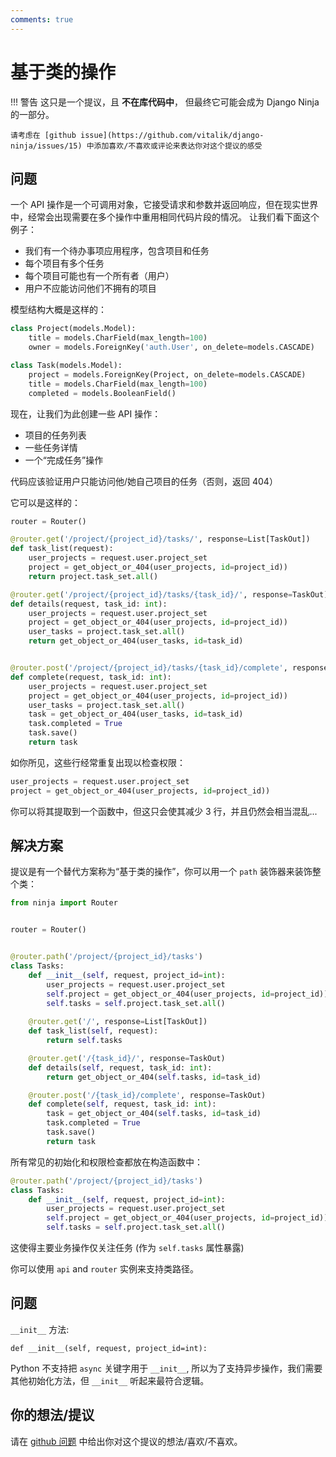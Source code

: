 ```yaml
---
comments: true
---
```

# 基于类的操作


!!! 警告
    这只是一个提议，且 **不在库代码中**， 但最终它可能会成为 Django Ninja 的一部分。

    请考虑在 [github issue](https://github.com/vitalik/django-ninja/issues/15) 中添加喜欢/不喜欢或评论来表达你对这个提议的感受


## 问题

一个 API 操作是一个可调用对象，它接受请求和参数并返回响应，但在现实世界中，经常会出现需要在多个操作中重用相同代码片段的情况。
让我们看下面这个例子：

 - 我们有一个待办事项应用程序，包含项目和任务
 - 每个项目有多个任务
 - 每个项目可能也有一个所有者（用户）
 - 用户不应能访问他们不拥有的项目

模型结构大概是这样的：

```python
class Project(models.Model):
    title = models.CharField(max_length=100)
    owner = models.ForeignKey('auth.User', on_delete=models.CASCADE)

class Task(models.Model):
    project = models.ForeignKey(Project, on_delete=models.CASCADE)
    title = models.CharField(max_length=100)
    completed = models.BooleanField()
```


现在，让我们为此创建一些 API 操作：
- 项目的任务列表
- 一些任务详情
- 一个“完成任务”操作

代码应该验证用户只能访问他/她自己项目的任务（否则，返回 404）

它可以是这样的：


```python
router = Router()

@router.get('/project/{project_id}/tasks/', response=List[TaskOut])
def task_list(request):
    user_projects = request.user.project_set
    project = get_object_or_404(user_projects, id=project_id))
    return project.task_set.all()

@router.get('/project/{project_id}/tasks/{task_id}/', response=TaskOut)
def details(request, task_id: int):
    user_projects = request.user.project_set
    project = get_object_or_404(user_projects, id=project_id))
    user_tasks = project.task_set.all()
    return get_object_or_404(user_tasks, id=task_id)


@router.post('/project/{project_id}/tasks/{task_id}/complete', response=TaskOut)
def complete(request, task_id: int):
    user_projects = request.user.project_set
    project = get_object_or_404(user_projects, id=project_id))
    user_tasks = project.task_set.all()
    task = get_object_or_404(user_tasks, id=task_id)
    task.completed = True
    task.save()
    return task
```


如你所见，这些行经常重复出现以检查权限：

```python hl_lines="1 2"
user_projects = request.user.project_set
project = get_object_or_404(user_projects, id=project_id))
```

你可以将其提取到一个函数中，但这只会使其减少 3 行，并且仍然会相当混乱...

## 解决方案

提议是有一个替代方案称为“基于类的操作”，你可以用一个 `path` 装饰器来装饰整个类：

```python hl_lines="7 8"
from ninja import Router


router = Router()


@router.path('/project/{project_id}/tasks')
class Tasks:
    def __init__(self, request, project_id=int):
        user_projects = request.user.project_set
        self.project = get_object_or_404(user_projects, id=project_id))
        self.tasks = self.project.task_set.all()
    
    @router.get('/', response=List[TaskOut])
    def task_list(self, request):
        return self.tasks

    @router.get('/{task_id}/', response=TaskOut)
    def details(self, request, task_id: int):
        return get_object_or_404(self.tasks, id=task_id)

    @router.post('/{task_id}/complete', response=TaskOut)
    def complete(self, request, task_id: int):
        task = get_object_or_404(self.tasks, id=task_id)
        task.completed = True
        task.save()
        return task
```

所有常见的初始化和权限检查都放在构造函数中：
```python hl_lines="4 5 6"
@router.path('/project/{project_id}/tasks')
class Tasks:
    def __init__(self, request, project_id=int):
        user_projects = request.user.project_set
        self.project = get_object_or_404(user_projects, id=project_id))
        self.tasks = self.project.task_set.all()
```

这使得主要业务操作仅关注任务 (作为 `self.tasks` 属性暴露)

你可以使用 `api` and `router` 实例来支持类路径。

## 问题

`__init__` 方法:

```def __init__(self, request, project_id=int):```

Python 不支持把 `async` 关键字用于 `__init__`, 所以为了支持异步操作，我们需要其他初始化方法，但 `__init__` 听起来最符合逻辑。


## 你的想法/提议

请在 [github 问题](https://github.com/vitalik/django-ninja/issues/15) 中给出你对这个提议的想法/喜欢/不喜欢。
